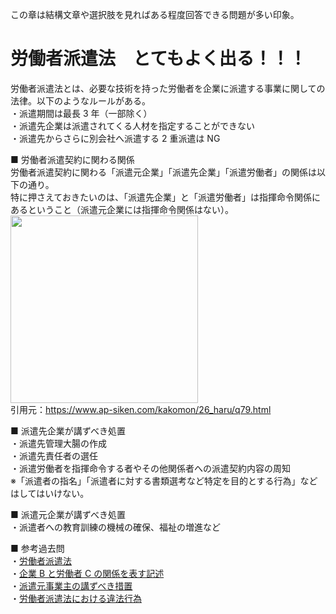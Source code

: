 この章は結構文章や選択肢を見ればある程度回答できる問題が多い印象。

# 労働者派遣法　とてもよく出る！！！

労働者派遣法とは、必要な技術を持った労働者を企業に派遣する事業に関しての法律。以下のようなルールがある。  
・派遣期間は最長 3 年（一部除く）  
・派遣先企業は派遣されてくる人材を指定することができない  
・派遣先からさらに別会社へ派遣する 2 重派遣は NG

■ 労働者派遣契約に関わる関係  
労働者派遣契約に関わる「派遣元企業」「派遣先企業」「派遣労働者」の関係は以下の通り。  
特に押さえておきたいのは、「派遣先企業」と「派遣労働者」は指揮命令関係にあるということ（派遣元企業には指揮命令関係はない）。  
<img src="https://github.com/user-attachments/assets/e2383307-0a17-4600-b47a-4caf214a5770" width="300">  
引用元：https://www.ap-siken.com/kakomon/26_haru/q79.html

■ 派遣先企業が講ずべき処置  
・派遣先管理大腸の作成  
・派遣先責任者の選任  
・派遣労働者を指揮命令する者やその他関係者への派遣契約内容の周知  
※「派遣者の指名」「派遣者に対する書類選考など特定を目的とする行為」などはしてはいけない。

■ 派遣元企業が講ずべき処置  
・派遣者への教育訓練の機械の確保、福祉の増進など

■ 参考過去問  
・[労働者派遣法](https://www.ap-siken.com/kakomon/26_haru/q79.html)  
・[企業 B と労働者 C の関係を表す記述](https://www.ap-siken.com/kakomon/05_aki/q80.html)  
・[派遣元事業主の講ずべき措置](https://www.ap-siken.com/kakomon/05_haru/q79.html)  
・[労働者派遣法における違法行為](https://www.ap-siken.com/kakomon/06_aki/q79.html)
